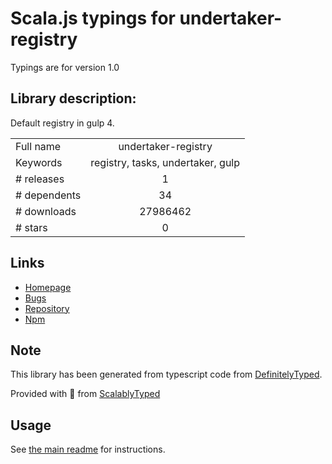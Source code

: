 
# Scala.js typings for undertaker-registry

Typings are for version 1.0

## Library description:
Default registry in gulp 4.

|                    |                 |
| ------------------ | :-------------: |
| Full name          | undertaker-registry |
| Keywords           | registry, tasks, undertaker, gulp |
| # releases         | 1 |
| # dependents       | 34 |
| # downloads        | 27986462 |
| # stars            | 0 |

## Links
- [Homepage](https://github.com/gulpjs/undertaker-registry#readme)
- [Bugs](https://github.com/gulpjs/undertaker-registry/issues)
- [Repository](https://github.com/gulpjs/undertaker-registry)
- [Npm](https://www.npmjs.com/package/undertaker-registry)
    


## Note
This library has been generated from typescript code from [DefinitelyTyped](https://definitelytyped.org).

Provided with :purple_heart: from [ScalablyTyped](https://github.com/oyvindberg/ScalablyTyped)

## Usage
See [the main readme](../../readme.md) for instructions.


